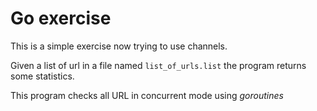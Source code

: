 # Go exercise

This is a simple exercise now trying to use channels.

Given a list of url in a file named `list_of_urls.list` the program returns some statistics.

This program checks all URL in concurrent mode using _goroutines_

